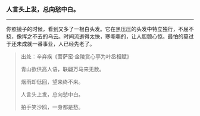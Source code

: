 ### 人言头上发，总向愁中白。

---

你照镜子的时候，看到又多了一根白头发。它在黑压压的头发中特立独行，不屈不挠，像挥之不去的乌云。时间流逝得太快，寒嘶嘶的，让人胆颤心惊。最怕的莫过于还未成就一番事业，人已经先老了。

> 出处：辛弃疾《菩萨蛮·金陵赏心亭为叶丞相赋》
>
> 青山欲供高人语，联翩万马来无数。
>
> 烟雨却低回，望来终不来。
>
> 人言头上发，总向愁中白。
>
> 拍手笑沙鸥，一身都是愁。

